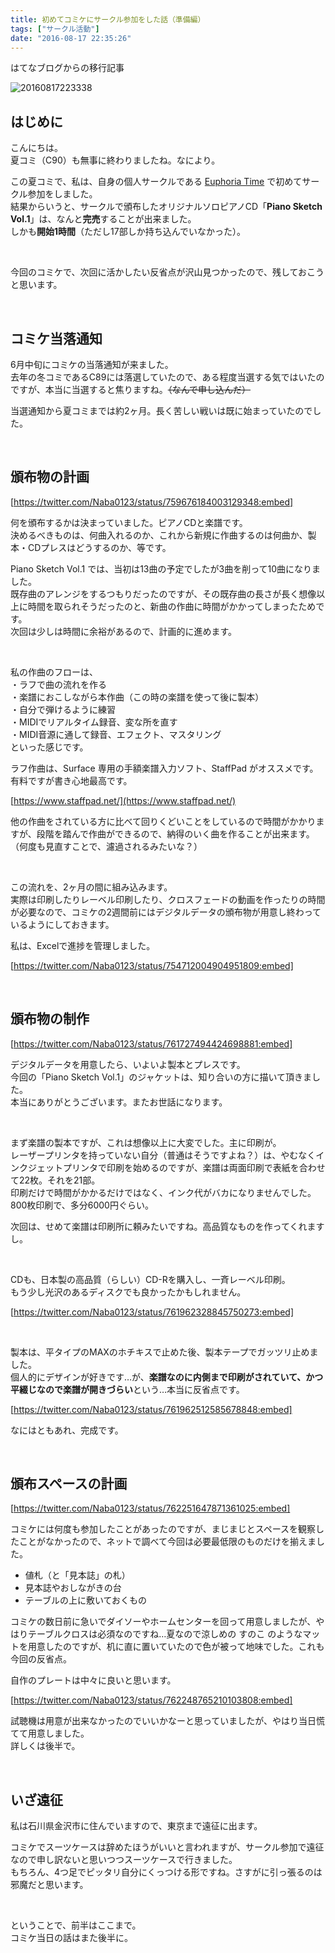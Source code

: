 ```yaml
---
title: 初めてコミケにサークル参加をした話（準備編）
tags: ["サークル活動"]
date: "2016-08-17 22:35:26"
---
```


<div class="alert info">
はてなブログからの移行記事
</div>

![20160817223338](20160817223338.png)

## はじめに

こんにちは。  
夏コミ（C90）も無事に終わりましたね。なにより。

この夏コミで、私は、自身の個人サークルである [Euphoria Time](http://euph-t.com) で初めてサークル参加をしました。  
結果からいうと、サークルで頒布したオリジナルソロピアノCD「**Piano Sketch Vol.1**」は、なんと**完売**することが出来ました。  
しかも**開始1時間**（ただし17部しか持ち込んでいなかった）。

<br>

今回のコミケで、次回に活かしたい反省点が沢山見つかったので、残しておこうと思います。

<br>

## コミケ当落通知

6月中旬にコミケの当落通知が来ました。  
去年の冬コミであるC89には落選していたので、ある程度当選する気ではいたのですが、本当に当選すると焦りますね。<del>（なんで申し込んだ）</del>

当選通知から夏コミまでは約2ヶ月。長く苦しい戦いは既に始まっていたのでした。

<br>

## 頒布物の計画

[https://twitter.com/Naba0123/status/759676184003129348:embed]

何を頒布するかは決まっていました。ピアノCDと楽譜です。  
決めるべきものは、何曲入れるのか、これから新規に作曲するのは何曲か、製本・CDプレスはどうするのか、等です。

Piano Sketch Vol.1 では、当初は13曲の予定でしたが3曲を削って10曲になりました。  
既存曲のアレンジをするつもりだったのですが、その既存曲の長さが長く想像以上に時間を取られそうだったのと、新曲の作曲に時間がかかってしまったためです。  
次回は少しは時間に余裕があるので、計画的に進めます。

<br>

私の作曲のフローは、  
・ラフで曲の流れを作る  
・楽譜におこしながら本作曲（この時の楽譜を使って後に製本）  
・自分で弾けるように練習  
・MIDIでリアルタイム録音、変な所を直す  
・MIDI音源に通して録音、エフェクト、マスタリング  
といった感じです。

ラフ作曲は、Surface 専用の手額楽譜入力ソフト、StaffPad がオススメです。有料ですが書き心地最高です。

[https://www.staffpad.net/](https://www.staffpad.net/)

他の作曲をされている方に比べて回りくどいことをしているので時間がかかりますが、段階を踏んで作曲ができるので、納得のいく曲を作ることが出来ます。  
（何度も見直すことで、濾過されるみたいな？）

<br>

この流れを、2ヶ月の間に組み込みます。  
実際は印刷したりレーベル印刷したり、クロスフェードの動画を作ったりの時間が必要なので、コミケの2週間前にはデジタルデータの頒布物が用意し終わっているようにしておきます。

私は、Excelで進捗を管理しました。

[https://twitter.com/Naba0123/status/754712004904951809:embed]

<br>

## 頒布物の制作

[https://twitter.com/Naba0123/status/761727494424698881:embed]

デジタルデータを用意したら、いよいよ製本とプレスです。  
今回の「Piano Sketch Vol.1」のジャケットは、知り合いの方に描いて頂きました。  
本当にありがとうございます。またお世話になります。

<br>

まず楽譜の製本ですが、これは想像以上に大変でした。主に印刷が。  
レーザープリンタを持っていない自分（普通はそうですよね？）は、やむなくインクジェットプリンタで印刷を始めるのですが、楽譜は両面印刷で表紙を合わせて22枚。それを21部。  
印刷だけで時間がかかるだけではなく、インク代がバカになりませんでした。800枚印刷で、多分6000円ぐらい。

次回は、せめて楽譜は印刷所に頼みたいですね。高品質なものを作ってくれますし。

<br>

CDも、日本製の高品質（らしい）CD-Rを購入し、一斉レーベル印刷。  
もう少し光沢のあるディスクでも良かったかもしれません。

[https://twitter.com/Naba0123/status/761962328845750273:embed]

<br>

製本は、平タイプのMAXのホチキスで止めた後、製本テープでガッツリ止めました。  
個人的にデザインが好きです…が、**楽譜なのに内側まで印刷がされていて、かつ平綴じなので楽譜が開きづらい**という…本当に反省点です。

[https://twitter.com/Naba0123/status/761962512585678848:embed]

なにはともあれ、完成です。

<br>

## 頒布スペースの計画

[https://twitter.com/Naba0123/status/762251647871361025:embed]

コミケには何度も参加したことがあったのですが、まじまじとスペースを観察したことがなかったので、ネットで調べて今回は必要最低限のものだけを揃えました。

* 値札（と「見本誌」の札）
* 見本誌やおしながきの台
* テーブルの上に敷いておくもの

コミケの数日前に急いでダイソーやホームセンターを回って用意しましたが、やはりテーブルクロスは必須なのですね…夏なので涼しめの すのこ のようなマットを用意したのですが、机に直に置いていたので色が被って地味でした。これも今回の反省点。

自作のプレートは中々に良いと思います。

[https://twitter.com/Naba0123/status/762248765210103808:embed]

試聴機は用意が出来なかったのでいいかなーと思っていましたが、やはり当日慌てて用意しました。  
詳しくは後半で。

<br>

## いざ遠征

私は石川県金沢市に住んでいますので、東京まで遠征に出ます。

コミケでスーツケースは辞めたほうがいいと言われますが、サークル参加で遠征なので申し訳ないと思いつつスーツケースで行きました。  
もちろん、4つ足でピッタリ自分にくっつける形ですね。さすがに引っ張るのは邪魔だと思います。

<br>

ということで、前半はここまで。  
コミケ当日の話はまた後半に。

<br>
